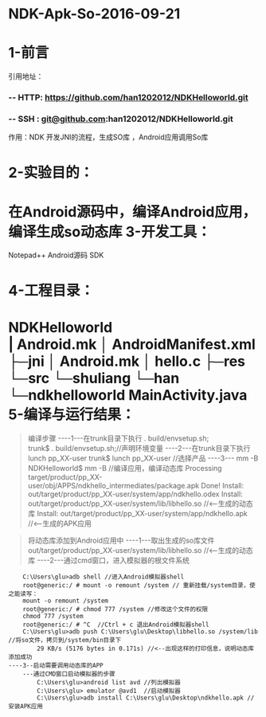# NDK-Apk-So-2016-09-21
1-前言
==================
引用地址：
### -- HTTP: https://github.com/han1202012/NDKHelloworld.git 
### -- SSH : git@github.com:han1202012/NDKHelloworld.git
作用：NDK 开发JNI的流程，生成SO库 ，Android应用调用So库 
	
2-实验目的：
=============
在Android源码中，编译Android应用，编译生成so动态库
3-开发工具：
=============
Notepad++
Android源码 SDK

4-工程目录：
=============
NDKHelloworld	
	|  Android.mk
	│  AndroidManifest.xml
	├─jni
	│      Android.mk
	│      hello.c
	├─res
	└─src
		└─shuliang
			└─han
				└─ndkhelloworld
					MainActivity.java
5-编译与运行结果：
==============
>编译步骤
	----1---在trunk目录下执行 . build/envsetup.sh;     
		trunk$ . build/envsetup.sh;//声明环境变量
	----2---在trunk目录下执行  lunch pp_XX-user
		trunk$ lunch pp_XX-user //选择产品
	----3--- mm -B  
		NDKHelloworld$ mm -B	//编译应用，编译动态库
		Processing target/product/pp_XX-user/obj/APPS/ndkhello_intermediates/package.apk
		Done!
		Install: out/target/product/pp_XX-user/system/app/ndkhello.odex
		Install: out/target/product/pp_XX-user/system/lib/libhello.so  //<--生成的动态库
		Install: out/target/product/pp_XX-user/system/app/ndkhello.apk //<--生成的APK应用
		
>将动态库添加到Android应用中
	----1---取出生成的so库文件
		out/target/product/pp_XX-user/system/lib/libhello.so //<--生成的动态库
	----2---通过cmd窗口，进入模拟器的根文件系统
			
		C:\Users\glu>adb shell //进入Android模拟器shell
		root@generic:/ # mount -o remount /system // 重新挂载/system目录，使之能读写：
		mount -o remount /system
		root@generic:/ # chmod 777 /system //修改这个文件的权限
		chmod 777 /system
		root@generic:/ # ^C  //Ctrl + c 退出Android模拟器shell
		C:\Users\glu>adb push C:\Users\glu\Desktop\libhello.so /system/lib  //将so文件，拷贝到/system/bin目录下
			29 KB/s (5176 bytes in 0.171s) //<--出现这样的打印信息，说明动态库添加成功
	----3--启动需要调用动态库的APP
		---通过CMD窗口启动模拟器的步骤
			C:\Users\glu>android list avd //列出模拟器
			C:\Users\glu> emulator @avd1  //启动模拟器
			C:\Users\glu>adb install C:\Users\glu\Desktop\ndkhello.apk //安装APK应用
